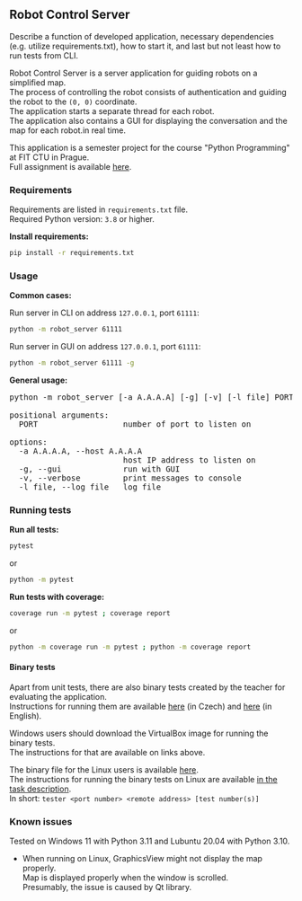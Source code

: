 ## Robot Control Server

Describe a function of developed application, necessary dependencies (e.g. utilize requirements.txt), how to start it, and last but not least how to run tests from CLI.

Robot Control Server is a server application for guiding robots on a simplified map. \
The process of controlling the robot consists of authentication and guiding the robot to the `(0, 0)` coordinate. \
The application starts a separate thread for each robot. \
The application also contains a GUI for displaying the conversation and the map for each robot.in real time.

This application is a semester project for the course "Python Programming" at FIT CTU in Prague. \
Full assignment is available [here](./task.md).

### Requirements

Requirements are listed in `requirements.txt` file. \
Required Python version: `3.8` or higher.

**Install requirements:**
```bash
pip install -r requirements.txt
```

### Usage

**Common cases:**

Run server in CLI on address `127.0.0.1`, port `61111`:
```bash
python -m robot_server 61111
```
Run server in GUI on address `127.0.0.1`, port `61111`:
```bash
python -m robot_server 61111 -g
```

**General usage:**

<pre>
python -m robot_server [-a A.A.A.A] [-g] [-v] [-l file] PORT

positional arguments:
  PORT                  number of port to listen on

options:
  -a A.A.A.A, --host A.A.A.A
                        host IP address to listen on
  -g, --gui             run with GUI
  -v, --verbose         print messages to console
  -l file, --log file   log file
</pre>

### Running tests

**Run all tests:**
```bash
pytest
```
or
```bash
python -m pytest
```

**Run tests with coverage:**
```bash
coverage run -m pytest ; coverage report
```
or 
```bash
python -m coverage run -m pytest ; python -m coverage report
```

#### Binary tests

Apart from unit tests, there are also binary tests created by the teacher for evaluating the application. \
Instructions for running them are available [here](https://drive.google.com/file/d/1bee4uq4iLhO9HYoCxRXQksOJaKFc2dxq/view?usp=sharing) (in Czech) and [here](https://drive.google.com/file/d/1j-agqvlpSXdkOIe9Anw9rd0mqRvn7r-q/view?usp=sharing) (in English).

Windows users should download the VirtualBox image for running the binary tests. \
The instructions for that are available on links above.

The binary file for the Linux users is available [here](https://drive.google.com/drive/folders/1QzPyzZeLNWZhjtbaTGehyNu-zgHcInta). \
The instructions for running the binary tests on Linux are available [in the task description](./task.md#tester). \
In short: ```tester <port number> <remote address> [test number(s)]```

### Known issues

Tested on Windows 11 with Python 3.11 and Lubuntu 20.04 with Python 3.10.

- When running on Linux, GraphicsView might not display the map properly. \
  Map is displayed properly when the window is scrolled. \
  Presumably, the issue is caused by Qt library.
